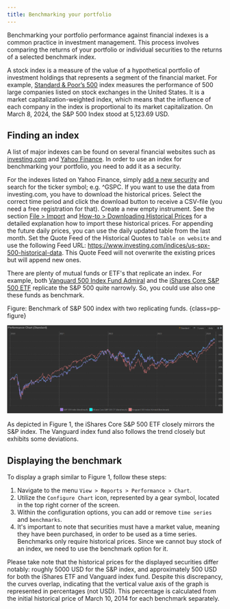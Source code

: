 ```yaml
---
title: Benchmarking your portfolio
---
```

Benchmarking your portfolio performance against financial indexes is a common practice in investment management. This process involves comparing the returns of your portfolio or individual securities to the returns of a selected benchmark index.

A stock index is a measure of the value of a hypothetical portfolio of investment holdings that represents a segment of the financial market. For example, [Standard & Poor’s
500](https://www.spglobal.com/spdji/en/indices/equity/sp-500/#overview) index measures the performance of 500 large companies listed on stock exchanges in the United States. It is a market capitalization-weighted index, which means that the influence of each company in the index is proportional to its market capitalization. On March 8, 2024, the S&P 500 Index stood at 5,123.69 USD.

## Finding an index

A list of major indexes can be found on several financial websites such as [investing.com](https://www.investing.com/indices/major-indices) and [Yahoo Finance](https://finance.yahoo.com/world-indices/). In order to use an index for benchmarking your portfolio, you need to add it as a security.

For the indexes listed on Yahoo Finance, simply [add a new security](../getting-started/adding-securities.md) and search for the ticker symbol; e.g. ^GSPC. If you want to use the data from investing.com, you have to download the historical prices. Select the correct time period and click the download button to receive a CSV-file (you need a free registration for that). Create a new empty instrument. See the section [File > Import](../reference/file/import.md#csv-files-comma-separated-values) and [How-to > Downloading Historical Prices](./downloading-historical-prices/csv-file.md#investingcom) for a detailed explanation how to import these historical prices. For appending the future daily prices, you can use the daily updated table from the last month. Set the Quote Feed of the Historical Quotes to `Table on website` and use the following Feed URL: https://www.investing.com/indices/us-spx-500-historical-data. This Quote Feed will not overwrite the existing prices but will append new ones.

There are plenty of mutual funds or ETF's that replicate an index. For example, both [Vanguard 500 Index Fund Admiral](https://investor.vanguard.com/investment-products/mutual-funds/profile/vfiax#portfolio-composition) and the [iShares Core S&P 500 ETF](https://www.ishares.com/us/products/239726/ishares-core-sp-500-etf) replicate the S&P 500 quite narrowly. So, you could use also one these funds as benchmark.

Figure: Benchmark of S&P 500 index with two replicating funds. {class=pp-figure}

![](images/benchmark-chart.png)

As depicted in Figure 1, the iShares Core S&P 500 ETF closely mirrors the S&P index. The Vanguard index fund also follows the trend closely but exhibits some deviations.

## Displaying the benchmark

To display a graph similar to Figure 1, follow these steps:

1. Navigate to the menu `View > Reports > Performance > Chart`.
2. Utilize the `Configure Chart` icon, represented by a gear symbol, located in the top right corner of the screen.
3. Within the configuration options, you can add or remove `time series` and `benchmarks`.
4. It's important to note that securities must have a market value, meaning they have been purchased, in order to be used as a time series. Benchmarks only require historical prices. Since we cannot buy stock of an index, we need to use the benchmark option for it.

Please take note that the historical prices for the displayed securities differ notably: roughly 5000 USD for the S&P index, and approximately 500 USD for both the iShares ETF and Vanguard index fund. Despite this discrepancy, the curves overlap, indicating that the vertical value axis of the graph is represented in percentages (not USD). This percentage is calculated from the initial historical price of March 10, 2014 for each benchmark separately.